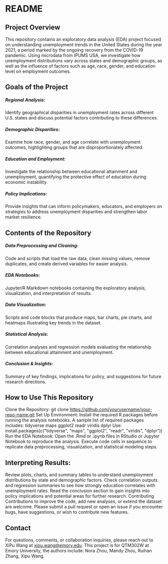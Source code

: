 # README
## Project Overview
This repository contains an exploratory data analysis (EDA) project focused on understanding unemployment trends in the United States during the year 2021, a period marked by the ongoing recovery from the COVID-19 pandemic. Using microdata from IPUMS USA, we investigate how unemployment distributions vary across states and demographic groups, as well as the influence of factors such as age, race, gender, and education level on employment outcomes.

## Goals of the Project
##### Regional Analysis: 
Identify geographical disparities in unemployment rates across different U.S. states and discuss potential factors contributing to these differences.
##### Demographic Disparities: 
Examine how race, gender, and age correlate with unemployment outcomes, highlighting groups that are disproportionately affected.
##### Education and Employment: 
Investigate the relationship between educational attainment and unemployment, quantifying the protective effect of education during economic instability.
##### Policy Implications: 
Provide insights that can inform policymakers, educators, and employers on strategies to address unemployment disparities and strengthen labor market resilience.
## Contents of the Repository
##### Data Preprocessing and Cleaning:
Code and scripts that load the raw data, clean missing values, remove duplicates, and create derived variables for easier analysis.
##### EDA Notebooks:
Jupyter/R Markdown notebooks containing the exploratory analysis, visualization, and interpretation of results.
##### Data Visualization:
Scripts and code blocks that produce maps, bar charts, pie charts, and heatmaps illustrating key trends in the dataset.
##### Statistical Analysis:
Correlation analyses and regression models evaluating the relationship between educational attainment and unemployment.
##### Conclusion & Insights:
Summary of key findings, implications for policy, and suggestions for future research directions.
## How to Use This Repository
Clone the Repository:
git clone https://github.com/yourusername/your-repo-name.git
Set Up Environment:
Install the required R packages before running the analysis notebooks. A sample list of required packages includes:
tidyverse
maps
ggplot2
readr
viridis
dplyr
Use:
install.packages(c("tidyverse", "maps", "ggplot2", "readr", "viridis", "dplyr"))
Run the EDA Notebook:
Open the .Rmd or .ipynb files in RStudio or Jupyter Notebook to reproduce the analysis. Execute code cells in sequence to replicate data preprocessing, visualization, and statistical modeling steps.

## Interpreting Results:
Review plots, charts, and summary tables to understand unemployment distributions by state and demographic factors.
Check correlation outputs and regression summaries to see how strongly education correlates with unemployment rates.
Read the conclusion section to gain insights into policy implications and potential areas for further research.
Contributing
Contributions to improve the code, add new analyses, or extend the dataset are welcome. Please submit a pull request or open an issue if you encounter bugs, have suggestions, or wish to contribute new features.

## Contact
For questions, comments, or collaboration inquiries, please reach out to XiPu Wang at xipu.wang@emory.edu. This project is for QTM302W at Emory University, the authors include: Nora Zhou, Mandy Zhou, Ruihan Zhang, Xipu Wang.

